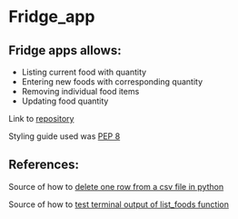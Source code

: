 # Fridge_app


## Fridge apps allows:
- Listing current food with quantity
- Entering new foods with corresponding quantity
- Removing individual food items
- Updating food quantity


Link to [repository](https://github.com/AndresBo/Fridge_app)

Styling guide used was [PEP 8](https://peps.python.org/pep-0008/)

## References:
Source of how to [delete one row from a csv file in python](https://stackoverflow.com/questions/56987312/how-to-delete-only-one-row-in-csv-with-python)

Source of how to [test terminal output of list_foods function](https://stackoverflow.com/questions/33767627/python-write-unittest-for-console-print)


